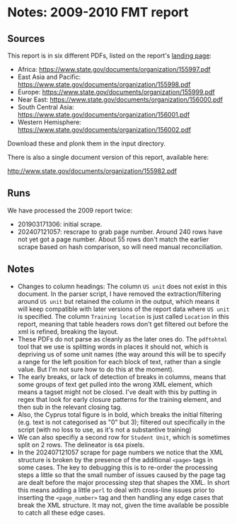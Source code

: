 # Notes: 2009-2010 FMT report

## Sources

This report is in six different PDFs, listed on the report's [landing page](https://www.state.gov/t/pm/rls/rpt/fmtrpt/2010/index.htm):

 * Africa: https://www.state.gov/documents/organization/155997.pdf
 * East Asia and Pacific: https://www.state.gov/documents/organization/155998.pdf
 * Europe: https://www.state.gov/documents/organization/155999.pdf 
 * Near East: https://www.state.gov/documents/organization/156000.pdf
 * South Central Asia: https://www.state.gov/documents/organization/156001.pdf
 * Western Hemisphere: https://www.state.gov/documents/organization/156002.pdf

Download these and plonk them in the input directory.

There is also a single document version of this report, available here:

http://www.state.gov/documents/organization/155982.pdf

## Runs

We have processed the 2009 report twice:

- 201903171306: initial scrape.
- 202407121057: rescrape to grab page number. Around 240 rows have not yet got a page number. About 55 rows don't match the earlier scrape based on hash comparison, so will need manual reconciliation.

## Notes

- Changes to column headings: The column `US unit` does not exist in this document. In the parser script, I have removed the extraction/filtering around `US unit` but retained the column in the output, which means it will keep compatible with later versions of the report data where `US unit` is specified. The column `Training location` is just called `Location` in this report, meaning that table headers rows don't get filtered out before the xml is refined, breaking the layout.
- These PDFs do not parse as cleanly as the later ones do. The `pdftohtml` tool that we use is splitting words in places it should not, which is depriving us of some unit names (the way around this will be to specify a range for the left position for each block of text, rather than a single value. But I'm not sure how to do this at the moment).
- The early breaks, or lack of detection of breaks in columns, means that some groups of text get pulled into the wrong XML element, which means a tagset might not be closed. I've dealt with this by putting in regex that look for early closure patterns for the training element, and then sub in the relevant closing tag.
- Also, the Cyprus total figure is in bold, which breaks the initial filtering (e.g. text is not categorised as "0" but 3); filtered out specifically in the script (with no loss to use, as it's not a substantive training)
- We can also specifiy a second row for `Student Unit`, which is sometimes split on 2 rows. The delineator is `664` pixels.
- In the 202407121057 scrape for page numbers we notice that the XML structure is broken by the presence of the additional `<page>` tags in some cases. The key to debugging this is to re-order the processing steps a little so that the small number of issues caused by the page tag are dealt before the major processing step that shapes the XML. In short this means adding a little `perl` to deal with cross-line issues prior to inserting the `<page_number>` tag and then handling any edge cases that break the XML structure. It may not, given the time available be possible to catch all these edge cases.
